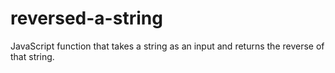 # reversed-a-string
 JavaScript function that takes a string as an input and returns the reverse of that string.
